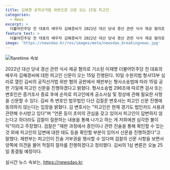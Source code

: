 ```yaml
---
title: 김혜경 공직선거법 위반으로 신문 오는 15일 피고인
categories:
  - News
excerpt: >
  더불어민주당 전 대표의 배우자 김혜경씨가 2022년 대선 당내 경선 관련 식사 제공 혐의로 기소되어 공판 중이었는데, 15일에 피고인 신문이 진행된다. 김씨 측 변호인은 피고인 신문에 동의하지 않겠다는 입장을 밝혔고, 검찰은 피고인의 태도 등을 확인하기 위해 신문을 진행할 것이라고 밝혔다. 재판부는 피고인의 진술 거부권을 행사할 수 있으며, 오늘 25일에 1심 변론이 종결될 예정이다.
feature_text: >
  더불어민주당 전 대표의 배우자 김혜경씨가 2022년 대선 당내 경선 관련 식사 제공 혐의로 기소되어 공판 중이었는데, 15일에 피고인 신문이 진행된다. 김씨 측 변호인은 피고인 신문에 동의하지 않겠다는 입장을 밝혔고, 검찰은 피고인의 태도 등을 확인하기 위해 신문을 진행할 것이라고 밝혔다. 재판부는 피고인의 진술 거부권을 행사할 수 있으며, 오늘 25일에 1심 변론이 종결될 예정이다.
image: 'https://newsdao.kr/res/images/meta/newsdao_breakingnews.jpg'
---
```


<p><img src="https://newsdao.kr/res/images/meta/newsdao_breakingnews.jpg" alt="flaretime 속보" /></p>

<p data-ke-size="size16">2022년 대선 당내 경선 관련 식사 제공 혐의로 기소된 이재명 더불어민주당 전 대표의 배우자 김혜경씨에 대한 피고인 신문이 오는 15일 진행된다. 10일 수원지법 형사13부 심리로 열린 김씨의 공직선거법 위반 혐의 공판에서 재판부는 형사소송법에 따라 15일 공판 기일에 피고인 신문을 진행하겠다고 밝혔다. 형사소송법 296조에 따르면 검사 또는 변호인은 증거조사 종료 후에 순차로 피고인에게 공소사실 및 정상에 관해 필요한 사항을 신문할 수 있다. 김씨 측 변호인 법무법인 다산 김칠준 변호사는 피고인 신문 진행에 동의하지 않는다는 입장을 밝혔다. 김 변호사는 "피고인은 현재 경기도 법인카드 사용과 관련해 수사받고 있다"며 "언론 등이 초미의 관심을 갖고 있어서 피고인이 답변하지 않는다고 하더라도 검찰이 질문하는 내용을 통해 나가고 하는 게 저희에겐 심각한 불이익"이라고 주장했다. 검찰은 "재판 과정에서 증인이나 관련 진술을 통해 확인할 수 있는 것 외에 피고인의 답변에 대한 태도 등을 확인할 부분이 있어서 신문을 진행하겠다"고 말했다. 재판부는 피고인이 진술 거부권을 행사할 수 있다며 검찰의 신문 사항을 보면서 양쪽에 의견을 물어 적절히 절차를 진행하겠다고 정리했다. 김씨의 1심 변론은 오늘 25일 종결될 예정이다.</p>
실시간 뉴스 속보는, <a href="https://newsdao.kr" rel="dofollow">https://newsdao.kr</a>


